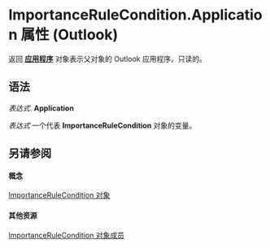 
# ImportanceRuleCondition.Application 属性 (Outlook)

返回 **[应用程序](797003e7-ecd1-eccb-eaaf-32d6ddde8348.md)** 对象表示父对象的 Outlook 应用程序。只读的。


## 语法

 _表达式_. **Application**

 _表达式_ 一个代表 **ImportanceRuleCondition** 对象的变量。


## 另请参阅


#### 概念


[ImportanceRuleCondition 对象](52985055-f995-5613-d27f-7ad9618cfb46.md)
#### 其他资源


[ImportanceRuleCondition 对象成员](a8b1db7b-8f89-44a6-e159-cf7970626999.md)